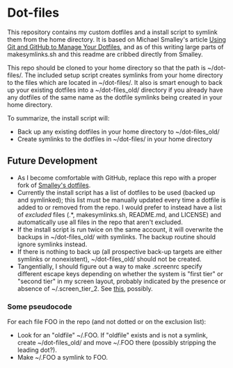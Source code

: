 # Dot-files

This repository contains my custom dotfiles and a install script to symlink them from the home directory. It is based on Michael Smalley's article [Using Git and GitHub to Manage Your Dotfiles](http://blog.smalleycreative.com/tutorials/using-git-and-github-to-manage-your-dotfiles/), and as of this writing large parts of makesymlinks.sh and this readme are cribbed directly from Smalley.

This repo should be cloned to your home directory so that the path is ~/dot-files/. The included setup script creates symlinks from your home directory to the files which are located in ~/dot-files/. It also is smart enough to back up your existing dotfiles into a ~/dot-files_old/ directory if you already have any dotfiles of the same name as the dotfile symlinks being created in your home directory.

To summarize, the install script will:

* Back up any existing dotfiles in your home directory to ~/dot-files_old/
* Create symlinks to the dotfiles in ~/dot-files/ in your home directory

## Future Development

* As I become comfortable with GitHub, replace this repo with a proper fork of [Smalley's dotfiles](https://github.com/michaeljsmalley/dotfiles).
* Currently the install script has a list of dotfiles to be used (backed up and symlinked); this list must be manually updated every time a dotfile is added to or removed from the repo. I would prefer to instead have a list of *excluded* files (.*, makesymlinks.sh, README.md, and LICENSE) and automatically use all files in the repo that aren't excluded.
* If the install script is run twice on the same account, it will overwrite the backups in ~/dot-files_old/ with symlinks. The backup routine should ignore symlinks instead.
* If there is nothing to back up (all prospective back-up targets are either symlinks or nonexistent), ~/dot-files_old/ should not be created.
* Tangentially, I should figure out a way to make .screenrc specify different escape keys depending on whether the system is "first tier" or "second tier" in my screen layout, probably indicated by the presence or absence of ~/.screen_tier_2. See [this](http://unix.stackexchange.com/questions/21523/how-can-i-automatically-run-a-script-inside-screen-if-the-script-is-not-in-path), possibly.
 
### Some pseudocode

For each file FOO in the repo (and not dotted or on the exclusion list):
*	Look for an "oldfile"  ~/.FOO. If "oldfile" exists and is not a symlink, create ~/dot-files_old/ and move ~/.FOO there (possibly stripping the leading dot?).
*	Make ~/.FOO a symlink to FOO.
